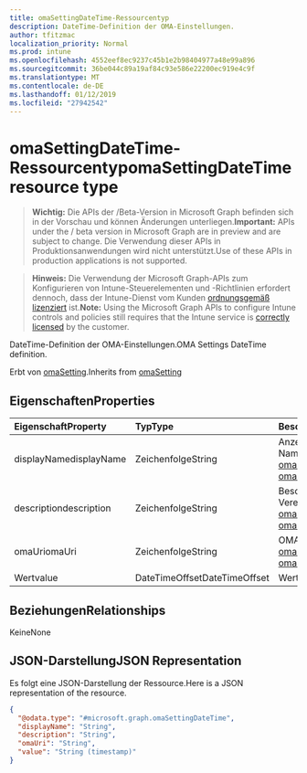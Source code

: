 ```yaml
---
title: omaSettingDateTime-Ressourcentyp
description: DateTime-Definition der OMA-Einstellungen.
author: tfitzmac
localization_priority: Normal
ms.prod: intune
ms.openlocfilehash: 4552eef8ec9237c45b1e2b98404977a48e99a896
ms.sourcegitcommit: 36be044c89a19af84c93e586e22200ec919e4c9f
ms.translationtype: MT
ms.contentlocale: de-DE
ms.lasthandoff: 01/12/2019
ms.locfileid: "27942542"
---
```

# <a name="omasettingdatetime-resource-type"></a><span data-ttu-id="a4b4c-103">omaSettingDateTime-Ressourcentyp</span><span class="sxs-lookup"><span data-stu-id="a4b4c-103">omaSettingDateTime resource type</span></span>

> <span data-ttu-id="a4b4c-104">**Wichtig:** Die APIs der /Beta-Version in Microsoft Graph befinden sich in der Vorschau und können Änderungen unterliegen.</span><span class="sxs-lookup"><span data-stu-id="a4b4c-104">**Important:** APIs under the / beta version in Microsoft Graph are in preview and are subject to change.</span></span> <span data-ttu-id="a4b4c-105">Die Verwendung dieser APIs in Produktionsanwendungen wird nicht unterstützt.</span><span class="sxs-lookup"><span data-stu-id="a4b4c-105">Use of these APIs in production applications is not supported.</span></span>

> <span data-ttu-id="a4b4c-106">**Hinweis:** Die Verwendung der Microsoft Graph-APIs zum Konfigurieren von Intune-Steuerelementen und -Richtlinien erfordert dennoch, dass der Intune-Dienst vom Kunden [ordnungsgemäß lizenziert](https://go.microsoft.com/fwlink/?linkid=839381) ist.</span><span class="sxs-lookup"><span data-stu-id="a4b4c-106">**Note:** Using the Microsoft Graph APIs to configure Intune controls and policies still requires that the Intune service is [correctly licensed](https://go.microsoft.com/fwlink/?linkid=839381) by the customer.</span></span>

<span data-ttu-id="a4b4c-107">DateTime-Definition der OMA-Einstellungen.</span><span class="sxs-lookup"><span data-stu-id="a4b4c-107">OMA Settings DateTime definition.</span></span>

<span data-ttu-id="a4b4c-108">Erbt von [omaSetting](../resources/intune-deviceconfig-omasetting.md).</span><span class="sxs-lookup"><span data-stu-id="a4b4c-108">Inherits from [omaSetting](../resources/intune-deviceconfig-omasetting.md)</span></span>

## <a name="properties"></a><span data-ttu-id="a4b4c-109">Eigenschaften</span><span class="sxs-lookup"><span data-stu-id="a4b4c-109">Properties</span></span>
|<span data-ttu-id="a4b4c-110">Eigenschaft</span><span class="sxs-lookup"><span data-stu-id="a4b4c-110">Property</span></span>|<span data-ttu-id="a4b4c-111">Typ</span><span class="sxs-lookup"><span data-stu-id="a4b4c-111">Type</span></span>|<span data-ttu-id="a4b4c-112">Beschreibung</span><span class="sxs-lookup"><span data-stu-id="a4b4c-112">Description</span></span>|
|:---|:---|:---|
|<span data-ttu-id="a4b4c-113">displayName</span><span class="sxs-lookup"><span data-stu-id="a4b4c-113">displayName</span></span>|<span data-ttu-id="a4b4c-114">Zeichenfolge</span><span class="sxs-lookup"><span data-stu-id="a4b4c-114">String</span></span>|<span data-ttu-id="a4b4c-115">Anzeigename</span><span class="sxs-lookup"><span data-stu-id="a4b4c-115">Display Name.</span></span> <span data-ttu-id="a4b4c-116">Vererbt von [omaSetting](../resources/intune-deviceconfig-omasetting.md)</span><span class="sxs-lookup"><span data-stu-id="a4b4c-116">Inherited from [omaSetting](../resources/intune-deviceconfig-omasetting.md)</span></span>|
|<span data-ttu-id="a4b4c-117">description</span><span class="sxs-lookup"><span data-stu-id="a4b4c-117">description</span></span>|<span data-ttu-id="a4b4c-118">Zeichenfolge</span><span class="sxs-lookup"><span data-stu-id="a4b4c-118">String</span></span>|<span data-ttu-id="a4b4c-119">Beschreibung.</span><span class="sxs-lookup"><span data-stu-id="a4b4c-119">Description.</span></span> <span data-ttu-id="a4b4c-120">Vererbt von [omaSetting](../resources/intune-deviceconfig-omasetting.md)</span><span class="sxs-lookup"><span data-stu-id="a4b4c-120">Inherited from [omaSetting](../resources/intune-deviceconfig-omasetting.md)</span></span>|
|<span data-ttu-id="a4b4c-121">omaUri</span><span class="sxs-lookup"><span data-stu-id="a4b4c-121">omaUri</span></span>|<span data-ttu-id="a4b4c-122">Zeichenfolge</span><span class="sxs-lookup"><span data-stu-id="a4b4c-122">String</span></span>|<span data-ttu-id="a4b4c-123">OMA</span><span class="sxs-lookup"><span data-stu-id="a4b4c-123">OMA.</span></span> <span data-ttu-id="a4b4c-124">Vererbt von [omaSetting](../resources/intune-deviceconfig-omasetting.md)</span><span class="sxs-lookup"><span data-stu-id="a4b4c-124">Inherited from [omaSetting](../resources/intune-deviceconfig-omasetting.md)</span></span>|
|<span data-ttu-id="a4b4c-125">Wert</span><span class="sxs-lookup"><span data-stu-id="a4b4c-125">value</span></span>|<span data-ttu-id="a4b4c-126">DateTimeOffset</span><span class="sxs-lookup"><span data-stu-id="a4b4c-126">DateTimeOffset</span></span>|<span data-ttu-id="a4b4c-127">Wert.</span><span class="sxs-lookup"><span data-stu-id="a4b4c-127">Value.</span></span>|

## <a name="relationships"></a><span data-ttu-id="a4b4c-128">Beziehungen</span><span class="sxs-lookup"><span data-stu-id="a4b4c-128">Relationships</span></span>
<span data-ttu-id="a4b4c-129">Keine</span><span class="sxs-lookup"><span data-stu-id="a4b4c-129">None</span></span>
## <a name="json-representation"></a><span data-ttu-id="a4b4c-130">JSON-Darstellung</span><span class="sxs-lookup"><span data-stu-id="a4b4c-130">JSON Representation</span></span>
<span data-ttu-id="a4b4c-131">Es folgt eine JSON-Darstellung der Ressource.</span><span class="sxs-lookup"><span data-stu-id="a4b4c-131">Here is a JSON representation of the resource.</span></span>
<!-- {
  "blockType": "resource",
  "@odata.type": "microsoft.graph.omaSettingDateTime"
}
-->
``` json
{
  "@odata.type": "#microsoft.graph.omaSettingDateTime",
  "displayName": "String",
  "description": "String",
  "omaUri": "String",
  "value": "String (timestamp)"
}
```





